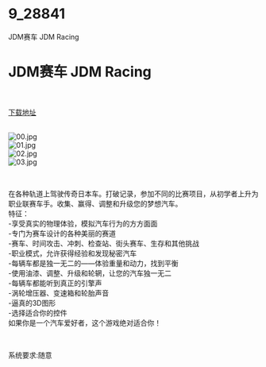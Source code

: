 # 9_28841
JDM赛车 JDM Racing
# JDM赛车 JDM Racing
 <br/></br>
[下载地址](https://www.switch520.cc/article/28841 "下载地址")
<br/></br>

<p><img title="00.jpg" src="https://www.switch520.cc/muke_img/2022_03_29_f9747531874f6.jpg" alt="00.jpg"><br>
<img title="01.jpg" src="https://www.switch520.cc/muke_img/2022_03_29_c3170ea9070f8.jpg" alt="01.jpg"><br>
<img title="02.jpg" src="https://www.switch520.cc/muke_img/2022_03_29_2a2bbf8728b0c.jpg" alt="02.jpg"><br>
<img title="03.jpg" src="https://www.switch520.cc/muke_img/2022_03_29_3bbcca2a6edd9.jpg" alt="03.jpg"></p>
<p>&nbsp;</p>
<p>在各种轨道上驾驶传奇日本车。打破记录，参加不同的比赛项目，从初学者上升为职业联赛车手。收集、赢得、调整和升级您的梦想汽车。<br>
特征：<br>
-享受真实的物理体验，模拟汽车行为的方方面面<br>
-专门为赛车设计的各种美丽的赛道<br>
-赛车、时间攻击、冲刺、检查站、街头赛车、生存和其他挑战<br>
-职业模式，允许获得经验和发现秘密汽车<br>
-每辆车都是独一无二的——体验重量和动力，找到平衡<br>
-使用油漆、调整、升级和轮辋，让您的汽车独一无二<br>
-每辆车都能听到真正的引擎声<br>
-涡轮增压器、变速箱和轮胎声音<br>
-逼真的3D图形<br>
-选择适合你的控件<br>
如果你是一个汽车爱好者，这个游戏绝对适合你！</p>
<p>&nbsp;</p>
<p>系统要求:随意</p>



<p><strong>&nbsp;</strong></p>
